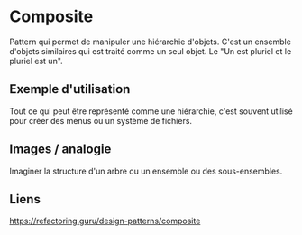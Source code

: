 # Composite

Pattern qui permet de manipuler une hi&eacute;rarchie d'objets. C'est un ensemble d'objets similaires qui est trait&eacute; comme un seul objet. Le "Un est pluriel et le pluriel est un".

## Exemple d'utilisation

Tout ce qui peut &ecirc;tre repr&eacute;sent&eacute; comme une hi&eacute;rarchie,
c'est souvent utilis&eacute; pour cr&eacute;er des menus ou un syst&egrave;me de fichiers.

## Images / analogie

Imaginer la structure d'un arbre ou un ensemble ou des sous-ensembles.

## Liens

https://refactoring.guru/design-patterns/composite